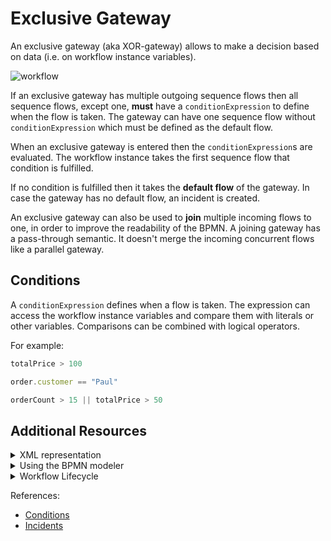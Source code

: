 # Exclusive Gateway

An exclusive gateway (aka XOR-gateway) allows to make a decision based on data (i.e. on workflow instance variables).

![workflow](/bpmn-workflows/exclusive-gateways/exclusive-gateway.png)
 
If an exclusive gateway has multiple outgoing sequence flows then all sequence flows, except one, **must** have a `conditionExpression` to define when the flow is taken. The gateway can have one sequence flow without `conditionExpression` which must be defined as the default flow.

When an exclusive gateway is entered then the `conditionExpression`s are evaluated. The workflow instance takes the first sequence flow that condition is fulfilled.

If no condition is fulfilled then it takes the **default flow** of the gateway. In case the gateway has no default flow, an incident is created.

An exclusive gateway can also be used to **join** multiple incoming flows to one, in order to improve the readability of the BPMN. A joining gateway has a pass-through semantic. It doesn't merge the incoming concurrent flows like a parallel gateway.   

## Conditions

A `conditionExpression` defines when a flow is taken. The expression can access the workflow instance variables and compare them with literals or other variables. Comparisons can be combined with logical operators.

For example:

```js
totalPrice > 100

order.customer == "Paul"

orderCount > 15 || totalPrice > 50
```

## Additional Resources

<details>
  <summary>XML representation</summary>
  <p>An exclusive gateway with two outgoing sequence flows:

```xml
<bpmn:exclusiveGateway id="exclusiveGateway" default="else" />

<bpmn:sequenceFlow id="priceGreaterThan100" name="totalPrice &#62; 100" 
  sourceRef="exclusiveGateway" targetRef="shipParcelWithInsurance">
  <bpmn:conditionExpression xsi:type="bpmn:tFormalExpression">
    <![CDATA[ totalPrice > 100 ]]>
  </bpmn:conditionExpression>
</bpmn:sequenceFlow>

<bpmn:sequenceFlow id="else" name="else" 
  sourceRef="exclusiveGateway" targetRef="shipParcel" />
```

  </p>
</details>

<details>
  <summary>Using the BPMN modeler</summary>
  <p>Adding an exclusive gateway with two outgoing sequence flows:

![exclusive-gateway](/bpmn-workflows/exclusive-gateways/exclusive-gateway.gif) 
  </p>
</details>

<details>
  <summary>Workflow Lifecycle</summary>
  <p>Workflow instance records of an exclusive gateway: 

<table>
    <tr>
        <th>Intent</th>
        <th>Element Id</th>
        <th>Element Type</th>
    </tr>    
    <tr>
        <td>ELEMENT_ACTIVATING</td>
        <td>shipping-gateway</td>
        <td>EXCLUSIVE_GATEWAY</td>
    <tr>
    <tr>
        <td>ELEMENT_ACTIVATED</td>
        <td>shipping-gateway</td>
        <td>EXCLUSIVE_GATEWAY</td>
    <tr>
    <tr>
        <td>ELEMENT_COMPLETING</td>
        <td>shipping-gateway</td>
        <td>EXCLUSIVE_GATEWAY</td>
    <tr>
    <tr>
        <td>ELEMENT_COMPLETED</td>
        <td>shipping-gateway</td>
        <td>EXCLUSIVE_GATEWAY</td>
    <tr>
    <tr>
        <td>SEQUENCE_FLOW_TAKEN</td>
        <td>priceGreaterThan100</td>
        <td>SEQUENCE_FLOW</td>
    <tr>
</table>

  </p>
</details>

References:
* [Conditions](/reference/conditions.html)
* [Incidents](/reference/incidents.html)
